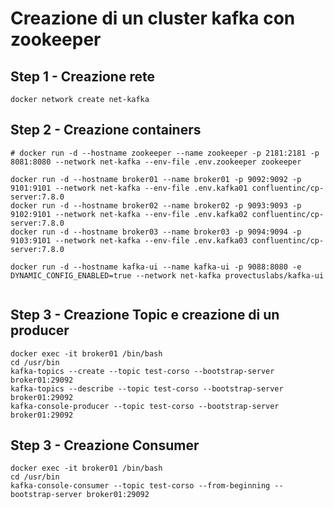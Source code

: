 # Creazione di un cluster kafka con zookeeper 

## Step 1 - Creazione rete

```shell
docker network create net-kafka
```

## Step 2 - Creazione containers

```shell
# docker run -d --hostname zookeeper --name zookeeper -p 2181:2181 -p 8081:8080 --network net-kafka --env-file .env.zookeeper zookeeper

docker run -d --hostname broker01 --name broker01 -p 9092:9092 -p 9101:9101 --network net-kafka --env-file .env.kafka01 confluentinc/cp-server:7.8.0
docker run -d --hostname broker02 --name broker02 -p 9093:9093 -p 9102:9101 --network net-kafka --env-file .env.kafka02 confluentinc/cp-server:7.8.0
docker run -d --hostname broker03 --name broker03 -p 9094:9094 -p 9103:9101 --network net-kafka --env-file .env.kafka03 confluentinc/cp-server:7.8.0

docker run -d --hostname kafka-ui --name kafka-ui -p 9088:8080 -e DYNAMIC_CONFIG_ENABLED=true --network net-kafka provectuslabs/kafka-ui


```

## Step 3 - Creazione Topic e creazione di un producer

```shell
docker exec -it broker01 /bin/bash
cd /usr/bin
kafka-topics --create --topic test-corso --bootstrap-server broker01:29092
kafka-topics --describe --topic test-corso --bootstrap-server broker01:29092
kafka-console-producer --topic test-corso --bootstrap-server broker01:29092
```

## Step 3 - Creazione Consumer

```shell
docker exec -it broker01 /bin/bash
cd /usr/bin
kafka-console-consumer --topic test-corso --from-beginning --bootstrap-server broker01:29092
```



